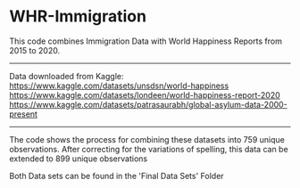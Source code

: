 # WHR-Immigration
This code combines Immigration Data with World Happiness Reports from 2015 to 2020.

______________________________________________________________________________

Data downloaded from Kaggle:
https://www.kaggle.com/datasets/unsdsn/world-happiness
https://www.kaggle.com/datasets/londeen/world-happiness-report-2020
https://www.kaggle.com/datasets/patrasaurabh/global-asylum-data-2000-present

______________________________________________________________________________

The code shows the process for combining these datasets into 759 unique observations.
After correcting for the variations of spelling, this data can be extended to 899 unique observations

Both Data sets can be found in the 'Final Data Sets' Folder

